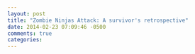 ```yaml
---
layout: post
title: "Zombie Ninjas Attack: A survivor's retrospective"
date: 2014-02-23 07:09:46 -0500
comments: true
categories: 
---
```

